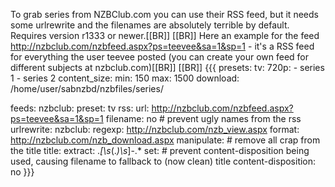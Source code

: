 To grab series from NZBClub.com you can use their RSS feed, but it needs some urlrewrite and the filenames are absolutely terrible by default. Requires version r1333 or newer.[[BR]]
[[BR]]
Here an example for the feed http://nzbclub.com/nzbfeed.aspx?ps=teevee&sa=1&sp=1 - it's a RSS feed for everything the user teevee posted (you can create your own feed for different subjects at nzbclub.com)[[BR]]
[[BR]]
{{{
presets:
  tv:
    720p:
      - series 1
      - series 2
    content_size:
      min: 150
      max: 1500
    download: /home/user/sabnzbd/nzbfiles/series/

feeds:
  nzbclub:
    preset: tv
    rss: 
      url: http://nzbclub.com/nzbfeed.aspx?ps=teevee&sa=1&sp=1
      filename: no                                               # prevent ugly names from the rss
    urlrewrite:
      nzbclub:
        regexp: http://nzbclub.com/nzb_view.aspx
        format: http://nzbclub.com/nzb_download.aspx
    manipulate:                                                  # remove all crap from the title
      title:
        extract: .*\[\s*(.*)\s*\]-.*
    set:                                                         # prevent content-disposition being used, causing filename to fallback to (now clean) title
      content-disposition: no
}}}